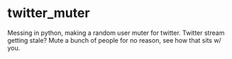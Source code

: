 # twitter_muter
Messing in python, making a random user muter for twitter. Twitter stream getting stale? Mute a bunch of people for no reason, see how that sits w/ you.   
